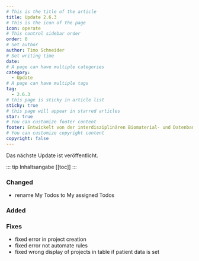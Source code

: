 ```yaml
---
# This is the title of the article
title: Update 2.6.3
# This is the icon of the page
icon: operate
# This control sidebar order
order: 0
# Set author
author: Timo Schneider
# Set writing time
date: 
# A page can have multiple categories
category:
  - Update
# A page can have multiple tags
tag:
  - 2.6.3
# this page is sticky in article list
sticky: true
# this page will appear in starred articles
star: true
# You can customize footer content
footer: Entwickelt von der interdisziplinären Biomaterial- und Datenbank Frankfurt (iBDF)
# You can customize copyright content
copyright: false
---
```


Das nächste Update ist veröffentlicht.

<!-- more -->
::: tip Inhaltsangabe
[[toc]]
:::



### Changed
- rename My Todos to My assigned Todos

### Added

 
### Fixes
- fixed error in project creation
- fixed error not automate rules
- fixed wrong display of projects in table if patient data is set